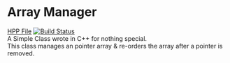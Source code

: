 # Array Manager
[HPP File](../blob/master/Manager) [![Build Status](https://travis-ci.org/deniz617/ArrayManager.svg?branch=master)](https://travis-ci.org/deniz617/ArrayManager) <br/>
A Simple Class wrote in C++ for nothing special. <br/>
This class manages an pointer array & re-orders the array after a pointer is removed. <br/>